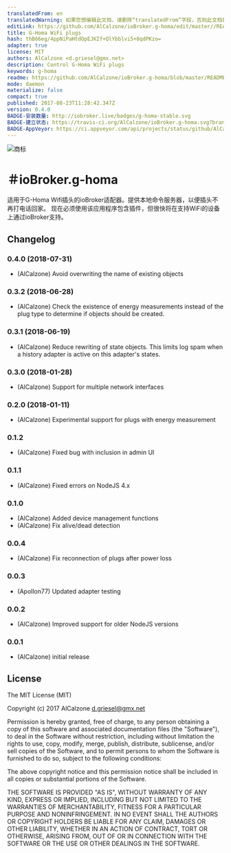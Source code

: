 ```yaml
---
translatedFrom: en
translatedWarning: 如果您想编辑此文档，请删除“translatedFrom”字段，否则此文档将再次自动翻译
editLink: https://github.com/AlCalzone/ioBroker.g-homa/edit/master//README.md
title: G-Homa WiFi plugs
hash: thB66eg/4ppNiPaHtdOpEJKIf+QlYbblvi5+0qdPKzo=
adapter: true
license: MIT
authors: AlCalzone <d.griesel@gmx.net>
description: Control G-Homa WiFi plugs
keywords: g-homa
readme: https://github.com/AlCalzone/ioBroker.g-homa/blob/master/README.md
mode: daemon
materialize: false
compact: true
published: 2017-08-23T11:28:42.347Z
version: 0.4.0
BADGE-安装数量: http://iobroker.live/badges/g-homa-stable.svg
BADGE-建立状态: https://travis-ci.org/AlCalzone/ioBroker.g-homa.svg?branch=master
BADGE-AppVeyor: https://ci.appveyor.com/api/projects/status/github/AlCalzone/ioBroker.g-homa?branch=master&svg=true
---
```

![商标](zh-cn/adapterref/iobroker.g-homa/../../../en/adapterref/iobroker.g-homa/admin/g-homa.png)


＃ioBroker.g-homa
================

适用于G-Homa Wifi插头的ioBroker适配器。提供本地命令服务器，以便插头不再打电话回家。
现在必须使用该应用程序包含插件，但很快将在支持WiFi的设备上通过ioBroker支持。

## Changelog

### 0.4.0 (2018-07-31)
* (AlCalzone) Avoid overwriting the name of existing objects

### 0.3.2 (2018-06-28)
* (AlCalzone) Check the existence of energy measurements instead of the plug type to determine if objects should be created.

### 0.3.1 (2018-06-19)
* (AlCalzone) Reduce rewriting of state objects. This limits log spam when a history adapter is active on this adapter's states.

### 0.3.0 (2018-01-28)
* (AlCalzone) Support for multiple network interfaces

### 0.2.0 (2018-01-11)
* (AlCalzone) Experimental support for plugs with energy measurement

### 0.1.2
* (AlCalzone) Fixed bug with inclusion in admin UI

### 0.1.1
* (AlCalzone) Fixed errors on NodeJS 4.x

### 0.1.0
* (AlCalzone) Added device management functions
* (AlCalzone) Fix alive/dead detection

### 0.0.4
* (AlCalzone) Fix reconnection of plugs after power loss

### 0.0.3
* (Apollon77) Updated adapter testing

### 0.0.2
* (AlCalzone) Improved support for older NodeJS versions

### 0.0.1
* (AlCalzone) initial release

## License
The MIT License (MIT)

Copyright (c) 2017 AlCalzone <d.griesel@gmx.net>

Permission is hereby granted, free of charge, to any person obtaining a copy
of this software and associated documentation files (the "Software"), to deal
in the Software without restriction, including without limitation the rights
to use, copy, modify, merge, publish, distribute, sublicense, and/or sell
copies of the Software, and to permit persons to whom the Software is
furnished to do so, subject to the following conditions:

The above copyright notice and this permission notice shall be included in
all copies or substantial portions of the Software.

THE SOFTWARE IS PROVIDED "AS IS", WITHOUT WARRANTY OF ANY KIND, EXPRESS OR
IMPLIED, INCLUDING BUT NOT LIMITED TO THE WARRANTIES OF MERCHANTABILITY,
FITNESS FOR A PARTICULAR PURPOSE AND NONINFRINGEMENT. IN NO EVENT SHALL THE
AUTHORS OR COPYRIGHT HOLDERS BE LIABLE FOR ANY CLAIM, DAMAGES OR OTHER
LIABILITY, WHETHER IN AN ACTION OF CONTRACT, TORT OR OTHERWISE, ARISING FROM,
OUT OF OR IN CONNECTION WITH THE SOFTWARE OR THE USE OR OTHER DEALINGS IN
THE SOFTWARE.
